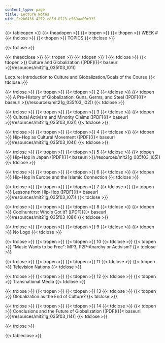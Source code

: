 ```yaml
---
content_type: page
title: Lecture Notes
uid: 2c206436-4272-c85d-8713-c569aa00c335
---
```


{{< tableopen >}}
{{< theadopen >}}
{{< tropen >}}
{{< thopen >}}
WEEK #
{{< thclose >}}
{{< thopen >}}
TOPICS
{{< thclose >}}

{{< trclose >}}

{{< theadclose >}}
{{< tropen >}}
{{< tdopen >}}
1
{{< tdclose >}}
{{< tdopen >}}
Culture and Globalization ([PDF]({{< baseurl >}}/resources/mit21g_035f03_l01))  
  
Lecture: Introduction to Culture and Globalization/Goals of the Course
{{< tdclose >}}

{{< trclose >}}
{{< tropen >}}
{{< tdopen >}}
2
{{< tdclose >}}
{{< tdopen >}}
A Pre-History of Globalization: Guns, Germs, and Steel ([PDF]({{< baseurl >}}/resources/mit21g_035f03_l02))
{{< tdclose >}}

{{< trclose >}}
{{< tropen >}}
{{< tdopen >}}
3
{{< tdclose >}}
{{< tdopen >}}
Cultural Activism and Minority Claims ([PDF]({{< baseurl >}}/resources/mit21g_035f03_l03))
{{< tdclose >}}

{{< trclose >}}
{{< tropen >}}
{{< tdopen >}}
4
{{< tdclose >}}
{{< tdopen >}}
Hip-Hop as Cultural Movement ([PDF]({{< baseurl >}}/resources/mit21g_035f03_l04))
{{< tdclose >}}

{{< trclose >}}
{{< tropen >}}
{{< tdopen >}}
5
{{< tdclose >}}
{{< tdopen >}}
Hip-Hop in Japan ([PDF]({{< baseurl >}}/resources/mit21g_035f03_l05))
{{< tdclose >}}

{{< trclose >}}
{{< tropen >}}
{{< tdopen >}}
6
{{< tdclose >}}
{{< tdopen >}}
Hip-Hop in Europe and the Islamic Connection
{{< tdclose >}}

{{< trclose >}}
{{< tropen >}}
{{< tdopen >}}
7
{{< tdclose >}}
{{< tdopen >}}
Lessons from Hip-Hop ([PDF]({{< baseurl >}}/resources/mit21g_035f03_l07))
{{< tdclose >}}

{{< trclose >}}
{{< tropen >}}
{{< tdopen >}}
8
{{< tdclose >}}
{{< tdopen >}}
Coolhunters: Who's Got it? ([PDF]({{< baseurl >}}/resources/mit21g_035f03_l08))
{{< tdclose >}}

{{< trclose >}}
{{< tropen >}}
{{< tdopen >}}
9
{{< tdclose >}}
{{< tdopen >}}
No Logo
{{< tdclose >}}

{{< trclose >}}
{{< tropen >}}
{{< tdopen >}}
10
{{< tdclose >}}
{{< tdopen >}}
"Music Wants to be Free": MP3, P2P-Anarchy or Activism?
{{< tdclose >}}

{{< trclose >}}
{{< tropen >}}
{{< tdopen >}}
11
{{< tdclose >}}
{{< tdopen >}}
Television Nations
{{< tdclose >}}

{{< trclose >}}
{{< tropen >}}
{{< tdopen >}}
12
{{< tdclose >}}
{{< tdopen >}}
Transnational Media
{{< tdclose >}}

{{< trclose >}}
{{< tropen >}}
{{< tdopen >}}
13
{{< tdclose >}}
{{< tdopen >}}
Globalization as the End of Culture?
{{< tdclose >}}

{{< trclose >}}
{{< tropen >}}
{{< tdopen >}}
14
{{< tdclose >}}
{{< tdopen >}}
Conclusions and the Future of Globalization ([PDF]({{< baseurl >}}/resources/mit21g_035f03_l14))
{{< tdclose >}}

{{< trclose >}}

{{< tableclose >}}